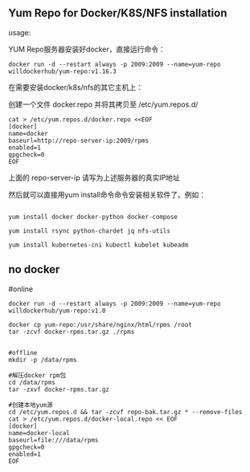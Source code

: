 ## Yum Repo for Docker/K8S/NFS installation

usage:

YUM Repo服务器安装好docker，直接运行命令：
```shell
docker run -d --restart always -p 2009:2009 --name=yum-repo willdockerhub/yum-repo:v1.16.3
```
在需要安装docker/k8s/nfs的其它主机上：

创建一个文件 docker.repo 并将其拷贝至 /etc/yum.repos.d/
```
cat > /etc/yum.repos.d/docker.repo <<EOF
[docker]
name=docker
baseurl=http://repo-server-ip:2009/rpms
enabled=1
gpgcheck=0
EOF
```

上面的 repo-server-ip 请写为上述服务器的真实IP地址

然后就可以直接用yum install命令命令安装相关软件了。例如：
```

yum install docker docker-python docker-compose

yum install rsync python-chardet jq nfs-utils
  
yum install kubernetes-cni kubectl kubelet kubeadm
```


## no docker

#online
```
docker run -d --restart always -p 2009:2009 --name=yum-repo willdockerhub/yum-repo:v1.0

docker cp yum-repo:/usr/share/nginx/html/rpms /root
tar -zcvf docker-rpms.tar.gz ./rpms


#offline
mkdir -p /data/rpms

#解压docker rpm包
cd /data/rpms
tar -zxvf docker-rpms.tar.gz

#创建本地yum源
cd /etc/yum.repos.d && tar -zcvf repo-bak.tar.gz * --remove-files
cat > /etc/yum.repos.d/docker-local.repo << EOF
[docker]
name=docker-local
baseurl=file:///data/rpms
gpgcheck=0
enabled=1
EOF
```
